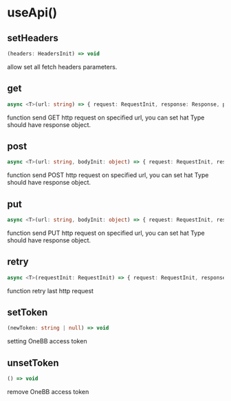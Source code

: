 # useApi()

## setHeaders

```ts
(headers: HeadersInit) => void
```

allow set all fetch headers parameters.

## get

```ts
async <T>(url: string) => { request: RequestInit, response: Response, parsedResponse: T|undefined }
```

function send GET http request on specified url, you can set hat Type should have response object.

## post

```ts
async <T>(url: string, bodyInit: object) => { request: RequestInit, response: Response, parsedResponse: T|undefined }
```

function send POST http request on specified url, you can set hat Type should have response object.

## put

```ts
async <T>(url: string, bodyInit: object) => { request: RequestInit, response: Response, parsedResponse: T|undefined }
```

function send PUT http request on specified url, you can set hat Type should have response object.

## retry

```ts
async <T>(requestInit: RequestInit) => { request: RequestInit, response: Response, parsedResponse: T|undefined }
```

function retry last http request

## setToken

```ts
(newToken: string | null) => void
```

setting OneBB access token

## unsetToken

```ts
() => void
```

remove OneBB access token
